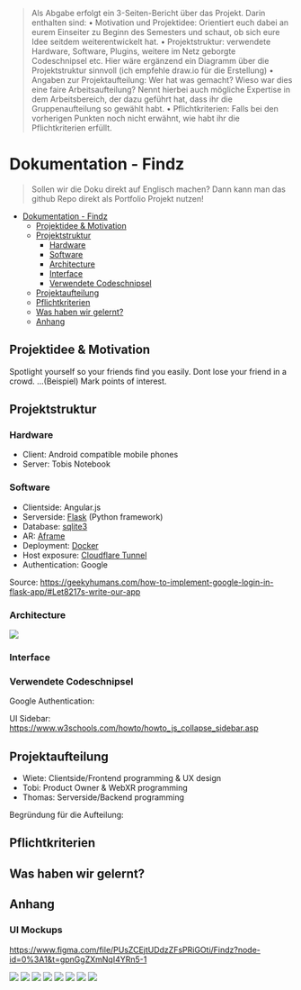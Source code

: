 
> Als Abgabe erfolgt ein 3-Seiten-Bericht über das Projekt. Darin enthalten sind:
    • Motivation und Projektidee: Orientiert euch dabei an eurem Einseiter zu Beginn des Semesters und schaut, ob sich eure Idee seitdem weiterentwickelt hat.
    • Projektstruktur: verwendete Hardware, Software, Plugins, weitere im Netz geborgte Codeschnipsel etc. Hier wäre ergänzend ein Diagramm über die Projektstruktur sinnvoll (ich empfehle draw.io für die Erstellung)
    • Angaben zur Projektaufteilung: Wer hat was gemacht? Wieso war dies eine faire Arbeitsaufteilung? Nennt hierbei auch mögliche Expertise in dem Arbeitsbereich, der dazu geführt hat, dass ihr die Gruppenaufteilung so gewählt habt.
    • Pflichtkriterien: Falls bei den vorherigen Punkten noch nicht erwähnt, wie habt ihr die Pflichtkriterien erfüllt.

# Dokumentation - Findz

> Sollen wir die Doku direkt auf Englisch machen? Dann kann man das github Repo direkt als Portfolio Projekt nutzen!


- [Dokumentation - Findz](#dokumentation---findz)
  - [Projektidee \& Motivation](#projektidee--motivation)
  - [Projektstruktur](#projektstruktur)
    - [Hardware](#hardware)
    - [Software](#software)
    - [Architecture](#architecture)
    - [Interface](#interface)
    - [Verwendete Codeschnipsel](#verwendeteCodeschnipsel)
  - [Projektaufteilung](#projektaufteilung)
  - [Pflichtkriterien](#pflichtkriterien)
  - [Was haben wir gelernt?](#was-haben-wir-gelernt)
  - [Anhang](#anhang)


## Projektidee & Motivation

Spotlight yourself so your friends find you easily. Dont lose your friend in a crowd. ...(Beispiel)
Mark points of interest.

## Projektstruktur

### Hardware

- Client: Android compatible mobile phones
- Server: Tobis Notebook

### Software

- Clientside: Angular.js
- Serverside: [Flask](https://flask.palletsprojects.com/en/2.2.x/) (Python framework)
- Database:   [sqlite3](https://flask.palletsprojects.com/en/2.2.x/patterns/sqlite3/)
- AR:         [Aframe](https://aframe.io/)
- Deployment: [Docker](https://www.docker.com/)
- Host exposure: [Cloudflare Tunnel](https://www.cloudflare.com/products/tunnel/)
- Authentication: Google

Source: https://geekyhumans.com/how-to-implement-google-login-in-flask-app/#Let8217s-write-our-app

### Architecture

![](architecture.png)

### Interface

### Verwendete Codeschnipsel
Google Authentication: 


UI Sidebar:
https://www.w3schools.com/howto/howto_js_collapse_sidebar.asp

## Projektaufteilung

- Wiete: Clientside/Frontend programming & UX design
- Tobi: Product Owner & WebXR programming
- Thomas: Serverside/Backend programming

Begründung für die Aufteilung:

## Pflichtkriterien

## Was haben wir gelernt?


## Anhang
### UI Mockups
https://www.figma.com/file/PUsZCEjtUDdzZFsPRiGOti/Findz?node-id=0%3A1&t=gpnGgZXmNqI4YRn5-1

![](mockups/UI-Mockups-1.png)
![](mockups/UI-Mockups-2.png)
![](mockups/UI-Mockups-3.png)
![](mockups/UI-Mockups-4.png)
![](mockups/UI-Mockups-5.png)
![](mockups/UI-Mockups-6.png)
![](mockups/UI-Mockups-7.png)
![](mockups/UI-Mockups-8.png)
